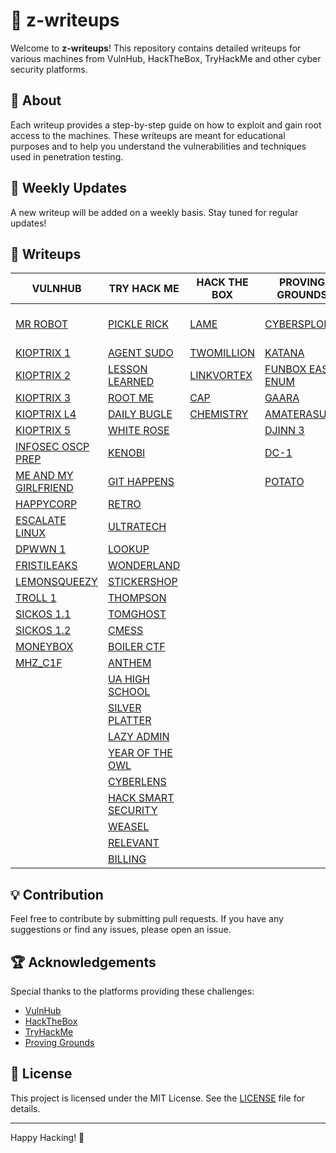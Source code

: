 # 📜 z-writeups

Welcome to **z-writeups**! This repository contains detailed writeups for various machines from VulnHub, HackTheBox, TryHackMe and other cyber security platforms.

## 🚀 About

Each writeup provides a step-by-step guide on how to exploit and gain root access to the machines. These writeups are meant for educational purposes and to help you understand the vulnerabilities and techniques used in penetration testing.

## 📅 Weekly Updates

A new writeup will be added on a weekly basis. Stay tuned for regular updates!

## 📂 Writeups

| **VULNHUB**                                                                                            | **TRY HACK ME**                                                                                | **HACK THE BOX**                                                  | **PROVING GROUNDS**                                                           | **MISC**                                                                   |
| ------------------------------------------------------------------------------------------------------ | ---------------------------------------------------------------------------------------------- | ----------------------------------------------------------------- | ----------------------------------------------------------------------------- | -------------------------------------------------------------------------- |
| [MR ROBOT](VULNHUB%20MACHINES/MR%20ROBOT/MR%20ROBOT.md)                                                | [PICKLE RICK](TRYHACKME%20MACHINES/PICKLE%20RICK/PICKLE%20RICK.md)                             | [LAME](HACKTHEBOX%20MACHINES/EASY/LAME/LAME.md)                   | [CYBERSPLOIT1](PROVING%20GROUNDS/CYBERSPLOIT1/CYBERSPLOIT1.md)                | [PENTEST PURSUE CTF](CTF/PENTEST%20PURSUE%20CTF/PENTEST%20PURSUE%20CTF.md) |
| [KIOPTRIX 1](VULNHUB%20MACHINES/KIOPTRIX%20SERIES/KIOPTRIX%201/KIOPTRIX%201.md)                        | [AGENT SUDO](TRYHACKME%20MACHINES/AGENT%20SUDO/AGENT%20SUDO.md)                                | [TWOMILLION](HACKTHEBOX%20MACHINES/EASY/TWOMILLION/TWOMILLION.md) | [KATANA](PROVING%20GROUNDS/KATANA/KATANA.md)                                  |                                                                            |
| [KIOPTRIX 2](VULNHUB%20MACHINES/KIOPTRIX%20SERIES/KIOPTRIX%202/KIOPTRIX%202.md)                        | [LESSON LEARNED](TRYHACKME%20MACHINES/LESSON%20LEARNED/LESSON%20LEARNED.md)                    | [LINKVORTEX](HACKTHEBOX%20MACHINES/EASY/LINKVORTEX/LINKVORTEX.md) | [FUNBOX EASY ENUM](PROVING%20GROUNDS/FUNBOX-EASYENUM/FUNBOX%20EASY%20ENUM.md) |                                                                            |
| [KIOPTRIX 3](VULNHUB%20MACHINES/KIOPTRIX%20SERIES/KIOPTRIX%203/KIOPTRIX%203.md)                        | [ROOT ME](TRYHACKME%20MACHINES/ROOTME/ROOT%20ME.md)                                            | [CAP](HACKTHEBOX%20MACHINES/EASY/CAP/CAP.md)                      | [GAARA](PROVING%20GROUNDS/GAARA/GAARA.md)                                     |                                                                            |
| [KIOPTRIX L4](VULNHUB%20MACHINES/KIOPTRIX%20SERIES/KIOPTRIX%204/KIOPTRIX%20L4.md)                      | [DAILY BUGLE](TRYHACKME%20MACHINES/DAILY%20BUGLE/DAILY%20BUGLE.md)                             | [CHEMISTRY](HACKTHEBOX%20MACHINES/EASY/CHEMISTRY/CHEMISTRY.md)    | [AMATERASU](PROVING%20GROUNDS/AMATERASU/AMATERASU.md)                         |                                                                            |
| [KIOPTRIX 5](VULNHUB%20MACHINES/KIOPTRIX%20SERIES/KIOPTRIX%205/KIOPTRIX%205.md)                        | [WHITE ROSE](TRYHACKME%20MACHINES/WHITEROSE/WHITE%20ROSE.md)                                   |                                                                   | [DJINN 3](PROVING%20GROUNDS/DJINN%203/DJINN%203.md)                           |                                                                            |
| [INFOSEC OSCP PREP](VULNHUB%20MACHINES/INFOSEC%20BOXES/INFOSEC%20OSCP%20PREP/INFOSEC%20OSCP%20PREP.md) | [KENOBI](TRYHACKME%20MACHINES/KENOBI/KENOBI.md)                                                |                                                                   | [DC-1](PROVING%20GROUNDS/DC-1/DC-1.md)                                        |                                                                            |
| [ME AND MY GIRLFRIEND](VULNHUB%20MACHINES/ME%20AND%20MY%20GIRLFRIEND/ME%20AND%20MY%20GIRLFRIEND.md)    | [GIT HAPPENS](TRYHACKME%20MACHINES/GIT%20HAPPENS/GIT%20HAPPENS.md)                             |                                                                   | [POTATO](PROVING%20GROUNDS/POTATO/POTATO.md)                                  |                                                                            |
| [HAPPYCORP](VULNHUB%20MACHINES/HAPPYCORP/HAPPYCORP.md)                                                 | [RETRO](TRYHACKME%20MACHINES/RETRO/RETRO.md)                                                   |                                                                   |                                                                               |                                                                            |
| [ESCALATE LINUX](VULNHUB%20MACHINES/ESCALATE%20LINUX/ESCALATE%20LINUX.md)                              | [ULTRATECH](TRYHACKME%20MACHINES/ULTRATECH/ULTRATECH.md)                                       |                                                                   |                                                                               |                                                                            |
| [DPWWN 1](VULNHUB%20MACHINES/DPWWN/DPWWN%201/DPWWN%201.md)                                             | [LOOKUP](TRYHACKME%20MACHINES/LOOKUP/LOOKUP.md)                                                |                                                                   |                                                                               |                                                                            |
| [FRISTILEAKS](VULNHUB%20MACHINES/FRISTILEAKS/FRISTILEAKS.md)                                           | [WONDERLAND](TRYHACKME%20MACHINES/WONDERLAND/WONDERLAND.md)                                    |                                                                   |                                                                               |                                                                            |
| [LEMONSQUEEZY](VULNHUB%20MACHINES/LEMONSQUEEZY/LEMONSQUEEZY.md)                                        | [STICKERSHOP](TRYHACKME%20MACHINES/STICKERSHOP/STICKERSHOP.md)                                 |                                                                   |                                                                               |                                                                            |
| [TROLL 1](VULNHUB%20MACHINES/TR0LL/TR0LL%201/TROLL%201.md)                                             | [THOMPSON](TRYHACKME%20MACHINES/THOMPSON/THOMPSON.md)                                          |                                                                   |                                                                               |                                                                            |
| [SICKOS 1.1](VULNHUB%20MACHINES/SICKOS/SICKOS%201.1/SICKOS%201.1.md)                                   | [TOMGHOST](TRYHACKME%20MACHINES/TOMGHOST/TOMGHOST.md)                                          |                                                                   |                                                                               |                                                                            |
| [SICKOS 1.2](VULNHUB%20MACHINES/SICKOS/SICKOS%201.2/SICKOS%201.2.md)                                   | [CMESS](TRYHACKME%20MACHINES/CMESS/CMESS.md)                                                   |                                                                   |                                                                               |                                                                            |
| [MONEYBOX](VULNHUB%20MACHINES/MONEYBOX/MONEYBOX.md)                                                    | [BOILER CTF](TRYHACKME%20MACHINES/BOILER%20CTF/BOILER%20CTF.md)                                |                                                                   |                                                                               |                                                                            |
| [MHZ_C1F](VULNHUB%20MACHINES/MHZ_C1F/MHZ_C1F.md)                                                       | [ANTHEM](TRYHACKME%20MACHINES/ANTHEM/ANTHEM.md)                                                |                                                                   |                                                                               |                                                                            |
|                                                                                                        | [UA HIGH SCHOOL](TRYHACKME%20MACHINES/U.A%20HIGH%20SCHOOL/UA%20HIGH%20SCHOOL.md)               |                                                                   |                                                                               |                                                                            |
|                                                                                                        | [SILVER PLATTER](TRYHACKME%20MACHINES/SILVER%20PLATTER/SILVER%20PLATTER.md)                    |                                                                   |                                                                               |                                                                            |
|                                                                                                        | [LAZY ADMIN](TRYHACKME%20MACHINES/LAZY%20ADMIN/LAZY%20ADMIN.md)                                |                                                                   |                                                                               |                                                                            |
|                                                                                                        | [YEAR OF THE OWL](TRYHACKME%20MACHINES/YEAR%20OF%20THE%20OWL/YEAR%20OF%20THE%20OWL.md)         |                                                                   |                                                                               |                                                                            |
|                                                                                                        | [CYBERLENS](TRYHACKME%20MACHINES/CYBERLENS/CYBERLENS.md)                                       |                                                                   |                                                                               |                                                                            |
|                                                                                                        | [HACK SMART SECURITY](TRYHACKME%20MACHINES/HACK%20SMART%20SECURITY/HACK%20SMART%20SECURITY.md) |                                                                   |                                                                               |                                                                            |
|                                                                                                        | [WEASEL](TRYHACKME%20MACHINES/WEASEL/WEASEL.md)                                                |                                                                   |                                                                               |                                                                            |
|                                                                                                        | [RELEVANT](TRYHACKME%20MACHINES/RELEVANT/RELEVANT.md)                                          |                                                                   |                                                                               |                                                                            |
|                                                                                                        | [BILLING](TRYHACKME%20MACHINES/BILLING/BILLING.md)                                             |                                                                   |                                                                               |                                                                            |

## 💡 Contribution

Feel free to contribute by submitting pull requests. If you have any suggestions or find any issues, please open an issue.

## 🏆 Acknowledgements

Special thanks to the platforms providing these challenges:

- [VulnHub](https://www.vulnhub.com/)
- [HackTheBox](https://www.hackthebox.eu/)
- [TryHackMe](https://tryhackme.com/)
- [Proving Grounds](https://www.offsec.com/labs/individual/)

## 📄 License

This project is licensed under the MIT License. See the [LICENSE](LICENSE) file for details.

---

Happy Hacking! 🎉
